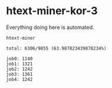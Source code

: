 # htext-miner-kor-3

Everything doing here is automated.

```
htext-miner

total: 6306/9855 (63.987823439878234%)

job0: 1140
job1: 1321
job2: 1242
job3: 1361
job4: 1242
```